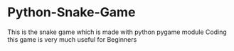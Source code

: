 # Python-Snake-Game
This is the snake game which is made with python pygame module
Coding this game is very much useful for Beginners
